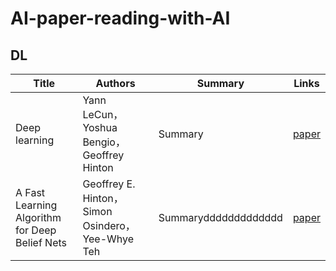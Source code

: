  # AI-paper-reading-with-AI
 
 ## DL
 |Title|Authors|Summary|Links|
 |-----|-------|-------|-----|
 |Deep learning|Yann LeCun，Yoshua Bengio，Geoffrey Hinton|Summary|[paper](https://www.nature.com/articles/nature14539)|
 |A Fast Learning Algorithm for Deep Belief Nets|Geoffrey E. Hinton，Simon Osindero，Yee-Whye Teh|Summaryddddddddddddd|[paper](https://direct.mit.edu/neco/article/18/7/1527-1554/7065)|
 
